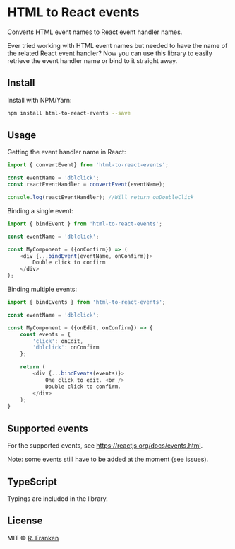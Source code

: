 # HTML to React events
Converts HTML event names to React event handler names.

Ever tried working with HTML event names but needed to have the name of the related React event handler? Now you can use this library to easily retrieve the event handler name or bind to it straight away.

## Install
Install with NPM/Yarn:

```bash
npm install html-to-react-events --save
```

## Usage
Getting the event handler name in React:

```javascript
import { convertEvent} from 'html-to-react-events';

const eventName = 'dblclick';
const reactEventHandler = convertEvent(eventName);

console.log(reactEventHandler); //Will return onDoubleClick
```

Binding a single event:

```javascript
import { bindEvent } from 'html-to-react-events';

const eventName = 'dblclick';

const MyComponent = ({onConfirm}) => (
    <div {...bindEvent(eventName, onConfirm)}>
        Double click to confirm
    </div>
);
```

Binding multiple events:

```javascript
import { bindEvents } from 'html-to-react-events';

const eventName = 'dblclick';

const MyComponent = ({onEdit, onConfirm}) => {
    const events = {
        'click': onEdit,
        'dblclick': onConfirm
    };

    return (
        <div {...bindEvents(events)}>
            One click to edit. <br />
            Double click to confirm.
        </div>
    );
}
```

## Supported events
For the supported events, see https://reactjs.org/docs/events.html.

Note: some events still have to be added at the moment (see issues).

## TypeScript
Typings are included in the library.

## License
MIT © [R. Franken](https://github.com/Robinfr)